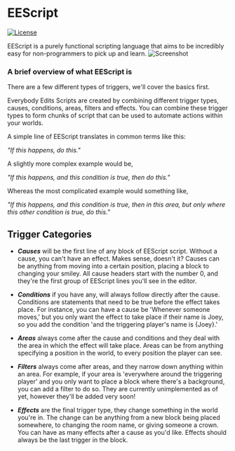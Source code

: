 # EEScript
[![License](https://img.shields.io/github/license/atillabyte/EEScript.svg?label=License&maxAge=86400)](./LICENSE.txt)

EEScript is a purely functional scripting language that aims to be incredibly easy for non-programmers to pick up and learn.
![Screenshot](https://atil.la/x/img/xFrMMBtsV.png)

### A brief overview of what EEScript is
There are a few different types of triggers, we'll cover the basics first.

Everybody Edits Scripts are created by combining different trigger types, causes, conditions, areas, filters and effects.
You can combine these trigger types to form chunks of script that can be used to automate actions within your worlds.

A simple line of EEScript translates in common terms like this:

  _"If this happens, do this."_

A slightly more complex example would be, 

  _"If this happens, and this condition is true, then do this."_

Whereas the most complicated example would something like,
 
  _"If this happens, and this condition is true, then in this area, but only where this other condition is true, do this."_

## Trigger Categories

* _**Causes**_ will be the first line of any block of EEScript script. Without a cause, you can't have an effect. Makes sense, doesn't it?
  Causes can be anything from moving into a certain position, placing a block to changing your smiley.
  All cause headers start with the number 0, and they're the first group of EEScript lines you'll see in the editor.

* _**Conditions**_ if you have any, will always follow directly after the cause. Conditions are statements that need to be true before the effect takes place.
  For instance, you can have a cause be 'Whenever someone moves,' but you only want the effect to take place if their name is Joey, so you add the condition 'and the triggering player's name is {Joey}.'

* _**Areas**_ always come after the cause and conditions and they deal with the area in which the effect will take place.
  Areas can be from anything specifying a position in the world, to every position the player can see.

* _**Filters**_ always come after areas, and they narrow down anything within an area. 
  For example, if your area is 'everywhere around the triggering player' and you only want to place a block where there's a background, you can add a filter to do so.
  They are currently unimplemented as of yet, however they'll be added very soon!

* _**Effects**_ are the final trigger type, they change something in the world you're in.
  The change can be anything from a new block being placed somewhere, to changing the room name, or giving someone a crown. You can have as many effects after a cause as you'd like.
  Effects should always be the last trigger in the block.
